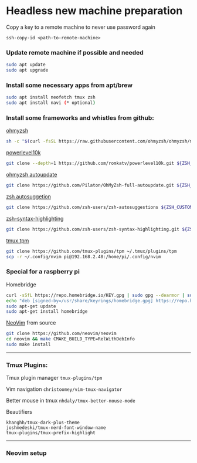 # Headless new machine preparation

Copy a key to a remote machine to never use password again

`ssh-copy-id <path-to-remote-machine>`

### Update remote machine if possible and needed
```bash
sudo apt update
sudo apt upgrade
```

### Install some necessary apps from apt/brew
```bash
sudo apt install neofetch tmux zsh
sudo apt install navi (* optional)
```

### Install some frameworks and whistles from github:
[ohmyzsh](https://github.com/ohmyzsh/ohmyzsh)
```bash
sh -c "$(curl -fsSL https://raw.githubusercontent.com/ohmyzsh/ohmyzsh/master/tools/install.sh)"
```
[powerlevel10k](https://github.com/romkatv/powerlevel10k)
```bash
git clone --depth=1 https://github.com/romkatv/powerlevel10k.git ${ZSH_CUSTOM:-$HOME/.oh-my-zsh/custom}/themes/powerlevel10k
```
[ohmyzsh autoupdate](https://github.com/Pilaton/OhMyZsh-full-autoupdate)
```bash
git clone https://github.com/Pilaton/OhMyZsh-full-autoupdate.git ${ZSH_CUSTOM:-~/.oh-my-zsh/custom}/plugins/ohmyzsh-full-autoupdate
```
[zsh autosuggetion](https://github.com/zsh-users/zsh-autosuggestions)
```bash
git clone https://github.com/zsh-users/zsh-autosuggestions ${ZSH_CUSTOM:-~/.oh-my-zsh/custom}/plugins/zsh-autosuggestions
```
[zsh-syntax-highlighting](https://github.com/zsh-users/zsh-syntax-highlighting)
```bash
git clone https://github.com/zsh-users/zsh-syntax-highlighting.git ${ZSH_CUSTOM:-~/.oh-my-zsh/custom}/plugins/zsh-syntax-highlighting
```
[tmux tpm](https://github.com/tmux-plugins/tpm)
```bash
git clone https://github.com/tmux-plugins/tpm ~/.tmux/plugins/tpm
scp -r ~/.config/nvim pi@192.168.2.48:/home/pi/.config/nvim
```


### Special for a raspberry pi


Homebridge
```bash
curl -sSfL https://repo.homebridge.io/KEY.gpg | sudo gpg --dearmor | sudo tee /usr/share/keyrings/homebridge.gpg  > /dev/null
echo "deb [signed-by=/usr/share/keyrings/homebridge.gpg] https://repo.homebridge.io stable main" | sudo tee /etc/apt/sources.list.d/homebridge.list > /dev/null
sudo apt-get update
sudo apt-get install homebridge
```
[NeoVim](https://github.com/neovim/neovim) from source
```bash
git clone https://github.com/neovim/neovim
cd neovim && make CMAKE_BUILD_TYPE=RelWithDebInfo
sudo make install
```

------------------------------------------------------------------------

### Tmux Plugins:

Tmux plugin manager `tmux-plugins/tpm`

Vim navigation `christoomey/vim-tmux-navigator`

Better mouse in tmux `nhdaly/tmux-better-mouse-mode`

Beautifiers
```
khanghh/tmux-dark-plus-theme
joshmedeski/tmux-nerd-font-window-name
tmux-plugins/tmux-prefix-highlight
```

------------------------------------------------------------------------

### Neovim setup
